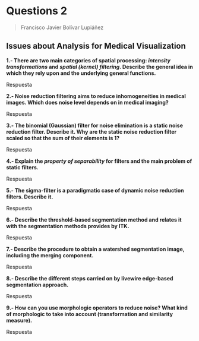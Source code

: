 # Questions 2

> Francisco Javier Bolívar Lupiáñez

## Issues about Analysis for Medical Visualization

**1.- There are two main categories of spatial processing: *intensity transformations* and *spatial (kernel) filtering*. Describe the general idea in which they rely upon and the underlying general functions.**

Respuesta

**2.- Noise reduction filtering aims to reduce inhomogeneities in medical images. Which does noise level depends on in medical imaging?**

Respuesta

**3.- The binomial (Gaussian) filter for noise elimination is a static noise reduction filter. Describe it. Why are the static noise reduction filter scaled so that the sum of their elements is 1?**

Respuesta

**4.- Explain the *property of separability* for filters and the main problem of static filters.**

Respuesta

**5.- The sigma-filter is a paradigmatic case of dynamic noise reduction filters. Describe it.**

Respuesta

**6.- Describe the threshold-based segmentation method and relates it with the segmentation methods provides by ITK.**

Respuesta

**7.- Describe the procedure to obtain a watershed segmentation image, including the merging component.**

Respuesta

**8.- Describe the different steps carried on by livewire edge-based segmentation approach.**

Respuesta

**9.- How can you use morphologic operators to reduce noise? What kind of morphologic to take into account (transformation and similarity measure).**

Respuesta
